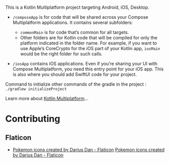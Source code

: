 This is a Kotlin Multiplatform project targeting Android, iOS, Desktop.

* `/composeApp` is for code that will be shared across your Compose Multiplatform applications.
  It contains several subfolders:
  - `commonMain` is for code that’s common for all targets.
  - Other folders are for Kotlin code that will be compiled for only the platform indicated in the folder name.
    For example, if you want to use Apple’s CoreCrypto for the iOS part of your Kotlin app,
    `iosMain` would be the right folder for such calls.

* `/iosApp` contains iOS applications. Even if you’re sharing your UI with Compose Multiplatform, 
  you need this entry point for your iOS app. This is also where you should add SwiftUI code for your project.

Command to initialize other commands of the gradle in the project : 
`./gradlew initializeProject`

Learn more about [Kotlin Multiplatform](https://www.jetbrains.com/help/kotlin-multiplatform-dev/get-started.html)…

# Contributing
## Flaticon
- [Pokemon icons created by Darius Dan - Flaticon](https://www.flaticon.com/free-icons/pokemon)
<a href="https://www.flaticon.com/free-icons/pokemon" title="pokemon icons">Pokemon icons created by Darius Dan - Flaticon</a>